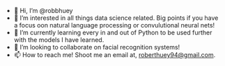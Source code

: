 - 👋 Hi, I’m @robbhuey
- 👀 I’m interested in all things data science related. Big points if you have a focus oon natural language processing or convulutional neural nets!
- 🌱 I’m currently learning every in and out of Python to be used further with the models I have learned.
- 💞️ I’m looking to collaborate on facial recognition systems!
- 📫 How to reach me! Shoot me an email at, roberthuey94@gmail.com.

<!---
robbhuey/robbhuey is a ✨ special ✨ repository because its `README.md` (this file) appears on your GitHub profile.
You can click the Preview link to take a look at your changes.
--->
